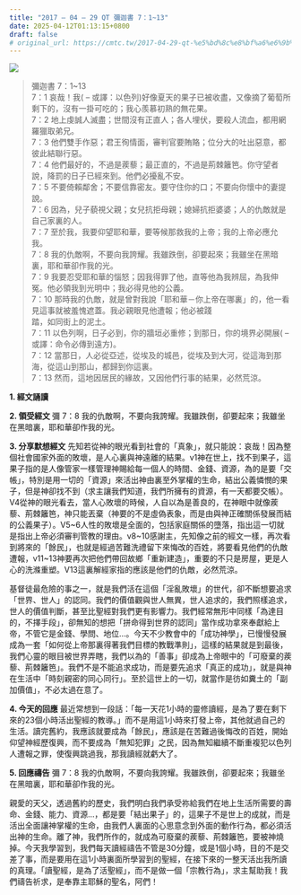 ```yaml
---
title: "2017 – 04 – 29 QT 彌迦書 7：1~13"
date: 2025-04-12T01:13:15+0800
draft: false
# original_url: https://cmtc.tw/2017-04-29-qt-%e5%bd%8c%e8%bf%a6%e6%9b%b8-7%ef%bc%9a113
---
```


![](/images/qt.jpg)
> 彌迦書 7：1\~13  
> 7：1 哀哉！我( – 或譯：以色列)好像夏天的果子已被收盡，又像摘了葡萄所剩下的，沒有一掛可吃的；我心羨慕初熟的無花果。  
> 7：2 地上虔誠人滅盡；世間沒有正直人；各人埋伏，要殺人流血，都用網羅獵取弟兄。  
> 7：3 他們雙手作惡；君王徇情面，審判官要賄賂；位分大的吐出惡意，都彼此結聯行惡。  
> 7：4 他們最好的，不過是蒺藜；最正直的，不過是荊棘籬笆。你守望者 說，降罰的日子已經來到。他們必擾亂不安。  
> 7：5 不要倚賴鄰舍；不要信靠密友。要守住你的口；不要向你懷中的妻提說。  
> 7：6 因為，兒子藐視父親；女兒抗拒母親；媳婦抗拒婆婆；人的仇敵就是自己家裏的人。  
> 7：7 至於我，我要仰望耶和華，要等候那救我的上帝；我的上帝必應允我。  
> 7：8 我的仇敵啊，不要向我誇耀。我雖跌倒，卻要起來；我雖坐在黑暗裏，耶和華卻作我的光。  
> 7：9 我要忍受耶和華的惱怒；因我得罪了他，直等他為我辨屈，為我伸冤。他必領我到光明中；我必得見他的公義。  
> 7：10 那時我的仇敵，就是曾對我說「耶和華－你上帝在哪裏」的，他一看見這事就被羞愧遮蓋。我必親眼見他遭報；他必被踐  
> 踏，如同街上的泥土。  
> 7：11 以色列啊，日子必到，你的牆垣必重修；到那日，你的境界必開展( – 或譯：命令必傳到遠方)。  
> 7：12 當那日，人必從亞述，從埃及的城邑，從埃及到大河，從這海到那海，從這山到那山，都歸到你這裏。  
> 7：13 然而，這地因居民的緣故，又因他們行事的結果，必然荒涼。

**1. 經文誦讀**

**2. 領受經文**
彌 7：8 我的仇敵啊，不要向我誇耀。我雖跌倒，卻要起來；我雖坐在黑暗裏，耶和華卻作我的光。

**3. 分享默想經文**
先知若從神的眼光看到社會的「真象」，就只能說：哀哉！因為整個社會國家外面的敗壞，是人心裏與神遠離的結果。v1神在世上，找不到果子，這果子指的是人像管家一樣管理神賜給每一個人的時間、金錢、資源，為的是要「交帳」，特別是用一切的「資源」來活出神由裏至外掌權的生命，結出公義憐憫的果子，但是神卻找不到（求主讓我們知道，我們所擁有的資源，有一天都要交帳）。V4從神的眼光看去，當人心敗壞的時候，人自以為是善良的，在神眼中就像蒺藜、荊棘籬笆，神只能丟棄（神要的不是虛偽表象，而是由與神正確關係發展而結的公義果子）。V5\~6人性的敗壞是全面的，包括家庭關係的墮落，指出這一切就是指出上帝必須審判管教的理由。v8\~10感謝主，先知像之前的經文一樣，再次看到將來的「餘民」，也就是經過苦難洗禮留下來悔改的百姓，將要看見他們的仇敵遭報，v11\~13神要再次把他們帶回故鄉「重新建造」，重要的不只是房屋，更是人心的洗滌重塑。V13這裏解經家指的應該是他們的仇敵，必然荒涼。

基督徒最危險的事之一，就是我們活在這個「淫亂敗壞」的世代，卻不斷想要追求「世界、世人」的認同。我們的價值觀與世人無異，世人追求的，我們照樣追求，世人的價值判斷，甚至比聖經對我們更有影響力。我們經常無形中同樣「為達目的，不擇手段」，卻無知的想把「拼命得到世界的認同」當作成功拿來奉獻給上帝，不管它是金錢、學問、地位…。今天不少教會中的「成功神學」，已慢慢發展成為一套「如何從上帝那裏得著我們目標的教戰準則」，這樣的結果就是到最後，我們心靈的眼目被世界弄瞎，我們以為的「善事」卻成為上帝眼中的「可廢棄的蒺藜、荊棘籬笆」。我們不是不能追求成功，而是要先追求「真正的成功」，就是與神在生活中「時刻親密的同心同行」。至於這世上的一切，就當作是彷如糞土的「副加價值」，不必太過在意了。

**4. 今天的回應**
最近常想到一段話：「每一天花1小時的靈修讀經，是為了要在剩下來的23個小時活出聖經的教導。」而不是用這1小時來打發上帝，其他就過自己的生活。讀完舊約，我應該就要成為「餘民」，應該是在苦難過後悔改的百姓，開始仰望神經歷復興，而不要成為「無知犯罪」之民，因為無知繼續不斷重複犯以色列人遭報之罪，使復興跳過我，那我讀經就虧大了。

**5. 回應禱告**
彌 7：8 我的仇敵啊，不要向我誇耀。我雖跌倒，卻要起來；我雖坐在黑暗裏，耶和華卻作我的光。

親愛的天父，透過舊約的歷史，我們明白我們承受祢給我們在地上生活所需要的壽命、金錢、能力、資源…，都是要「結出果子」的，這果子不是世上的成就，而是活出全面讓神掌權的生命，由我們人裏面的心思意念到外面的動作行為，都必須活出神的生命。離了神，我們所作的，就成為可廢棄的蒺藜、荊棘籬笆，要被神燒掉。今天我學習到，我們每天讀經禱告不管是30分鐘，或是1個小時，目的不是交差了事，而是要用在這1小時裏面所學習到的聖經，在接下來的一整天活出我所讀的真理。「讀聖經，是為了活聖經」，而不是做一個「宗教行為」，求主幫助我！我們禱告祈求，是奉靠主耶穌的聖名，阿們！
